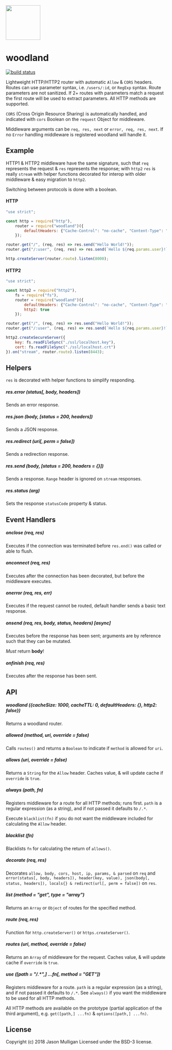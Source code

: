 <img src="https://avoidwork.github.io/woodland/logo.svg" width="108" />

# woodland

[![build status](https://secure.travis-ci.org/avoidwork/woodland.svg)](http://travis-ci.org/avoidwork/woodland)

Lightweight HTTP/HTTP2 router with automatic `Allow` & `CORS` headers. Routes can use parameter syntax, i.e. `/users/:id`, or `RegExp` syntax. Route parameters are not sanitized. If 2+ routes with parameters match a request the first route will be used to extract parameters. All HTTP methods are supported.

`CORS` (Cross Origin Resource Sharing) is automatically handled, and indicated with `cors` Boolean on the `request` Object for middleware.

Middleware arguments can be `req, res, next` or `error, req, res, next`. If no `Error` handling middleware is registered woodland will handle it.

## Example
HTTP1 & HTTP2 middleware have the same signature, such that `req` represents the request & `res` represents the response; with `http2` `res` is really `stream` with helper functions decorated for interop with older middleware & easy migration to `http2`.

Switching between protocols is done with a boolean.

#### HTTP
```javascript
"use strict";

const http = require("http"),
	router = require("woodland")({
		defaultHeaders: {"Cache-Control": "no-cache", "Content-Type": "text/plain"}
	});

router.get("/", (req, res) => res.send("Hello World!"));
router.get("/:user", (req, res) => res.send(`Hello ${req.params.user}!`));

http.createServer(router.route).listen(8000);
```

#### HTTP2
```javascript
"use strict";

const http2 = require("http2"),
	fs = require("fs"),
	router = require("woodland")({
		defaultHeaders: {"Cache-Control": "no-cache", "Content-Type": "text/plain"},
		http2: true
	});

router.get("/", (req, res) => res.send("Hello World!"));
router.get("/:user", (req, res) => res.send(`Hello ${req.params.user}!`));

http2.createSecureServer({
	key: fs.readFileSync("./ssl/localhost.key"),
	cert: fs.readFileSync("./ssl/localhost.crt")
}).on("stream", router.route).listen(8443);

```

## Helpers
`res` is decorated with helper functions to simplify responding.

##### res.error (status[, body, headers])
Sends an error response.

##### res.json (body, [status = 200, headers])
Sends a JSON response.

##### res.redirect (uri[, perm = false])
Sends a redirection response.

##### res.send (body, [status = 200, headers = {}])
Sends a response. `Range` header is ignored on `stream` responses.

##### res.status (arg)
Sets the response `statusCode` property & status.

## Event Handlers
##### onclose (req, res)
Executes if the connection was terminated before `res.end()` was called or able to flush.

##### onconnect (req, res)
Executes after the connection has been decorated, but before the middleware executes.

##### onerror (req, res, err)
Executes if the request cannot be routed, default handler sends a basic text response.

##### onsend (req, res, body, status, headers) [async]
Executes before the response has been sent; arguments are by reference such that they can be mutated.

*Must* return **body**!

##### onfinish (req, res)
Executes after the response has been sent.

## API
##### woodland ({cacheSize: 1000, cacheTTL: 0, defaultHeaders: {}, http2: false})
Returns a woodland router.

##### allowed (method, uri, override = false)
Calls `routes()` and returns a `Boolean` to indicate if `method` is allowed for `uri`.

##### allows (uri, override = false)
Returns a `String` for the `Allow` header. Caches value, & will update cache if `override` is `true`.

##### always (path, fn)
Registers middleware for a route for all HTTP methods; runs first. `path` is a regular expression (as a string), and if not passed it defaults to `/.*`.

Execute `blacklist(fn)` if you do not want the middleware included for calculating the `Allow` header.

##### blacklist (fn)
Blacklists `fn` for calculating the return of `allows()`.

##### decorate (req, res)
Decorates `allow, body, cors, host, ip, params, & parsed` on `req` and `error(status[, body, headers]), header(key, value), json(body[, status, headers]), locals{} & redirect(url[, perm = false])` on `res`.

##### list (method = "get", type = "array")
Returns an `Array` or `Object` of routes for the specified method.

##### route (req, res)
Function for `http.createServer()` or `https.createServer()`.

##### routes (uri, method, override = false)
Returns an `Array` of middleware for the request. Caches value, & will update cache if `override` is `true`.

##### use ([path = "/.*",] ...fn[, method = "GET"])
Registers middleware for a route. `path` is a regular expression (as a string), and if not passed it defaults to `/.*`. See `always()` if you want the middleware to be used for all HTTP methods.

All HTTP methods are available on the prototype (partial application of the third argument), e.g. `get([path,] ...fn)` & `options([path,] ...fn)`.

## License
Copyright (c) 2018 Jason Mulligan
Licensed under the BSD-3 license.